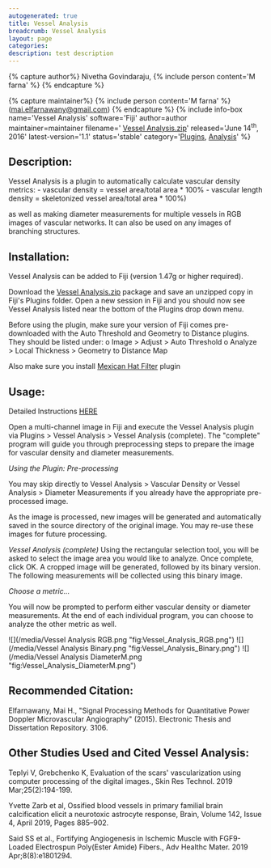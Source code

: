 ```yaml
---
autogenerated: true
title: Vessel Analysis
breadcrumb: Vessel Analysis
layout: page
categories: 
description: test description
---
```



{% capture author%}
Nivetha Govindaraju, {% include person content='M farna' %}
{% endcapture %}

{% capture maintainer%}
{% include person content='M farna' %} (<mai.elfarnawany@gmail.com>)
{% endcapture %}
{% include info-box name='Vessel Analysis' software='Fiji' author=author maintainer=maintainer filename=' [Vessel Analysis.zip](https://imagej.net/File:Vessel_Analysis.zip)' released='June 14<sup>th</sup>, 2016' latest-version='1.1' status='stable' category='[Plugins](Category_Plugins), [Analysis](Category_Analysis)' %}

**Description:**
----------------

Vessel Analysis is a plugin to automatically calculate vascular density metrics: - vascular density = vessel area/total area \* 100% - vascular length density = skeletonized vessel area/total area \* 100%)

as well as making diameter measurements for multiple vessels in RGB images of vascular networks. It can also be used on any images of branching structures.

**Installation:**
-----------------

Vessel Analysis can be added to Fiji (version 1.47g or higher required).

Download the [Vessel Analysis.zip](https://imagej.net/File:Vessel_Analysis.zip) package and save an unzipped copy in Fiji's Plugins folder. Open a new session in Fiji and you should now see Vessel Analysis listed near the bottom of the Plugins drop down menu.

Before using the plugin, make sure your version of Fiji comes pre-downloaded with the Auto Threshold and Geometry to Distance plugins. They should be listed under: o Image &gt; Adjust &gt; Auto Threshold o Analyze &gt; Local Thickness &gt; Geometry to Distance Map

Also make sure you install [Mexican Hat Filter](https://imagej.net/plugins/mexican-hat/index.html) plugin

**Usage:**
----------

Detailed Instructions [HERE](https://imagej.net/File:Vessel_Analysis_User_Manual.pdf)

Open a multi-channel image in Fiji and execute the Vessel Analysis plugin via Plugins &gt; Vessel Analysis &gt; Vessel Analysis (complete). The "complete" program will guide you through preprocessing steps to prepare the image for vascular density and diameter measurements.

*Using the Plugin: Pre-processing*

You may skip directly to Vessel Analysis &gt; Vascular Density or Vessel Analysis &gt; Diameter Measurements if you already have the appropriate pre-processed image.

As the image is processed, new images will be generated and automatically saved in the source directory of the original image. You may re-use these images for future processing.

*Vessel Analysis (complete)* Using the rectangular selection tool, you will be asked to select the image area you would like to analyze. Once complete, click OK. A cropped image will be generated, followed by its binary version. The following measurements will be collected using this binary image.

*Choose a metric...*

You will now be prompted to perform either vascular density or diameter measurements. At the end of each individual program, you can choose to analyze the other metric as well.

![](/media/Vessel Analysis RGB.png "fig:Vessel_Analysis_RGB.png") ![](/media/Vessel Analysis Binary.png "fig:Vessel_Analysis_Binary.png") ![](/media/Vessel Analysis DiameterM.png "fig:Vessel_Analysis_DiameterM.png")

**Recommended Citation:**
-------------------------

Elfarnawany, Mai H., "Signal Processing Methods for Quantitative Power Doppler Microvascular Angiography" (2015). Electronic Thesis and Dissertation Repository. 3106.

**Other Studies Used and Cited Vessel Analysis:**
-------------------------------------------------

Teplyi V, Grebchenko K, Evaluation of the scars' vascularization using computer processing of the digital images., Skin Res Technol. 2019 Mar;25(2):194-199.

Yvette Zarb et al, Ossified blood vessels in primary familial brain calcification elicit a neurotoxic astrocyte response, Brain, Volume 142, Issue 4, April 2019, Pages 885–902.

Said SS et al., Fortifying Angiogenesis in Ischemic Muscle with FGF9-Loaded Electrospun Poly(Ester Amide) Fibers., Adv Healthc Mater. 2019 Apr;8(8):e1801294.
